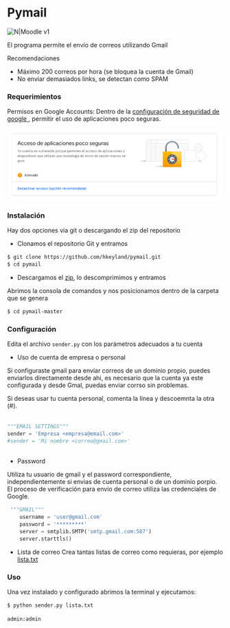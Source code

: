 # Pymail

![N|Moodle v1](./pantallas/home.png?raw=true "Title")

El programa permite el envío de correos utilizando Gmail

Recomendaciones
  - Máximo 200 correos por hora (se bloquea la cuenta de Gmail)
  - No enviar demasiados links, se detectan como SPAM


### Requerimientos

Permisos en Google Accounts:
Dentro de la [configuración de seguridad de google ](https://myaccount.google.com/security), permitir el uso de aplicaciones poco seguras.

![N|Habilitar ](./permisos.png?raw=true "Permisos")

### Instalación

Hay dos opciones via git o descargando el zip del repositorio

  - Clonamos el repositorio Git y entramos

```sh
$ git clone https://github.com/hkeyland/pymail.git
$ cd pymail
```

  - Descargamos el [zip](https://github.com/hkeyland/pymail/archive/master.zip), lo descomprimimos y entramos


Abrimos la consola de comandos y nos posicionamos dentro de la carpeta que se genera


```sh
$ cd pymail-master
```


### Configuración

Edita el archivo `sender.py` con los parámetros adecuados a tu cuenta 

  - Uso de cuenta de empresa o personal

Si configuraste gmail para enviar correos de un dominio propio, puedes enviarlos directamente desde ahi, es necesario que la cuenta ya este configurada y desde Gmal, puedas enviar corrso sin problemas.

Si deseas usar tu cuenta personal, comenta la línea y descoemnta la otra (#).
```python

"""EMAIL SETTINGS"""
sender = 'Empresa <empresa@email.com>'
#sender = 'Mi nombre <correo@gmail.com>'



```

  - Password

Utiliza tu usuario de gmail y el password correspondiente, independientemente si envias de cuenta personal o de un dominio porpio. El proceso de verificación para envio de correo utiliza las credenciales de Google.  

```python
 """GMAIL"""
    username = 'user@gmail.com'
    password = '*********'
    server = smtplib.SMTP('smtp.gmail.com:587')
    server.starttls()

```


  - Lista de correo
Crea tantas listas de correo como requieras, por ejemplo [lista.txt](./lista.txt?raw=true "Lista")


### Uso

Una vez instalado y configurado abrimos la terminal y ejecutamos:

```sh
$ python sender.py lista.txt
```



`
admin:admin
`

